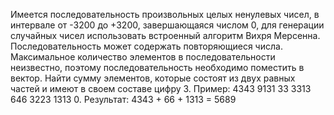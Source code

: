 Имеется последовательность произвольных целых ненулевых чисел, в 
интервале от -3200 до +3200, завершающаяся числом 0, для генерации 
случайных чисел использовать встроенный алгоритм Вихря Мерсенна. 
Последовательность может содержать повторяющиеся числа. Максимальное 
количество элементов в последовательности неизвестно, поэтому 
последовательность необходимо поместить в вектор.
Найти сумму элементов, которые состоят из двух равных частей 
и имеют в своем составе цифру 3. Пример: 4343 9131 33 3313 
646 3223 1313 0. Результат: 4343 + 66 + 1313 = 5689
